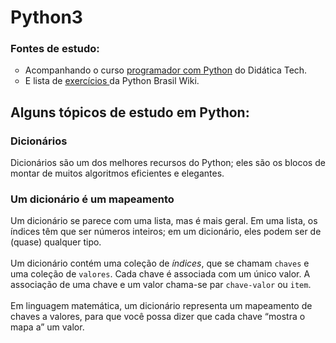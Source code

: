 # Python3

<h3>Fontes de estudo: </h3>
<ul type="circle">
  <li>Acompanhando o curso <a href="https://didatica.tech/programador-com-python-curso-completo-para-iniciantes/">programador com Python</a> do Didática Tech.</li>
  <li>E lista de <a href="https://wiki.python.org.br/ListaDeExercicios" target="_blank">exercícios </a>da Python Brasil Wiki.</li>
</ul>




<h2>Alguns tópicos de estudo em Python: </h2>
<h3>Dicionários</h3>
<p>Dicionários são um dos melhores recursos do Python; eles são os blocos de montar de muitos algoritmos eficientes e elegantes.</p>
<h3>Um dicionário é um mapeamento</h3>
<p>Um dicionário se parece com uma lista, mas é mais geral. Em uma lista, os índices têm que ser números inteiros; em um dicionário, eles podem ser de (quase) qualquer tipo. <br>
  <br>Um dicionário contém uma coleção de <i>índices</i>, que se chamam <code>chaves</code> e uma coleção de <code>valores</code>. Cada chave é associada com um único valor. A associação de uma chave e um valor chama-se par <code>chave-valor</code> ou <code>item</code>.<br> 
  <br>Em linguagem matemática, um dicionário representa um mapeamento de chaves a valores, para que você possa dizer que cada chave “mostra o mapa a” um valor. 
